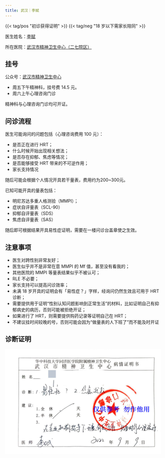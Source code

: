 ```yaml
---
title: 武汉｜李赋
---
```


{{< tag/pos "初诊获得证明" >}} {{< tag/neg "18 岁以下需家长陪同" >}}

医生姓名：[李赋](http://www.chinapsy.com/index.php/index-view-aid-1116.html)

所在医院：[武汉市精神卫生中心（二七院区）](https://www.amap.com/place/B0FFF49IMU)

## 挂号

公众号：[武汉市精神卫生中心](weixin://wuhanjingweizhongxin)

- 周五下午精神科，挂号费 14.5 元。
- 周六上午心理咨询门诊

精神科与心理咨询门诊均可开证。

## 问诊流程

医生可能询问的问题包括（心理咨询费用 100 元）：

- 是否正在进行 HRT；
- 什么时候开始出现相关想法；
- 是否存在抑郁、焦虑等情况；
- 是否能够接受 HRT 带来的不可逆作用；
- 家长支持情况

随后可能会根据个人情况开具若干量表，费用约为200~300元。

已知可能开具的量表包括：

- 明尼苏达多重人格测验（MMPI）；
- 症状自评量表（SCL-90）
- 抑郁自评量表（SDS）
- 焦虑自评量表（SAS）

随后即可根据结果开具易性症证明，需要在一楼问诊台盖章使之生效。

## 注意事项

- 医生对跨性别非常友好；
- 医生似乎并不是非常在意 MMPI 的 Mf 值，甚至没有看我的；
- 其他医院的 MMPI 等量表结果似乎不被认可；
- RLE 不必要；
- 家长支持可以提高问诊效率；
- 未满 18 岁开具的证明会有「易性症？」字样，经询问仍然生效且可用于 HRT 诊断；
- 需要提供用于证明“性别认知问题影响到正常生活”的材料，比如证明自己有抑郁病史的病历，否则可能被拒绝开证；
- 如果进行了 HRT，则需要提供购药记录等证明自己在 HRT；
- 不建议挂时间较晚的号，否则可能会因为“做量表的人下班了”而不能及时开证

## 诊断证明

![证明](proof.jpg)
